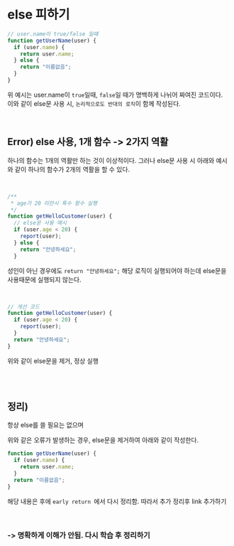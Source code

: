 # else 피하기

```javascript
// user.name이 true/false 일떄
function getUserName(user) {
  if (user.name) {
    return user.name;
  } else {
    return "이름없음";
  }
}
```

위 예시는 user.name이 `true`일때, `false`일 때가 명백하게 나뉘어 짜여진 코드이다.<br/>
이와 같이 else문 사용 시, `논리적으로도 반대의 로직`이 함께 작성된다.

<br/>

## Error) else 사용, 1개 함수 -> 2가지 역활

하나의 함수는 1개의 역활만 하는 것이 이상적이다. 그러나 else문 사용 시 아래와 예시와 같이 하나의 함수가 2개의 역활을 할 수 있다.

<br/>

```javascript
/**
 * age가 20 미만시 특수 함수 실행
 */
function getHelloCustomer(user) {
  // else문 사용 예시
  if (user.age < 20) {
    report(user);
  } else {
    return "안녕하세요";
  }
```

성인이 아닌 경우에도 `return "안녕하세요";` 해당 로직이 실행되어야 하는데 else문을 사용때문에 실행되지 않는다.

<br/>

```javascript
// 게선 코드
function getHelloCustomer(user) {
  if (user.age < 20) {
    report(user);
  }
  return "안녕하세요";
}
```

위와 같이 else문을 제거, 정상 실행

<br/><br/>

## 정리)

항상 else를 쓸 필요는 없으며

위와 같은 오류가 발생하는 경우, else문을 제거하여 아래와 같이 작성한다.

```javascript
function getUserName(user) {
  if (user.name) {
    return user.name;
  }
  return "이름없음";
}
```

해당 내용은 후에 `early return `에서 다시 정리함. 따라서 추가 정리후 link 추가하기

<br/>

### -> 명확하게 이해가 안됨. 다시 학습 후 정리하기
